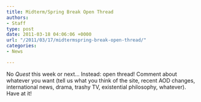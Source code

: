 ```yaml
---
title: Midterm/Spring Break Open Thread
authors:
- Staff
type: post
date: 2011-03-18 04:06:06 +0000
url: "/2011/03/17/midtermspring-break-open-thread/"
categories:
- News

---
```

No _Quest_ this week or next&#8230; Instead: open thread! Comment about whatever you want (tell us what you think of the site, recent AOD changes, international news, drama, trashy TV, existential philosophy, whatever). Have at it!